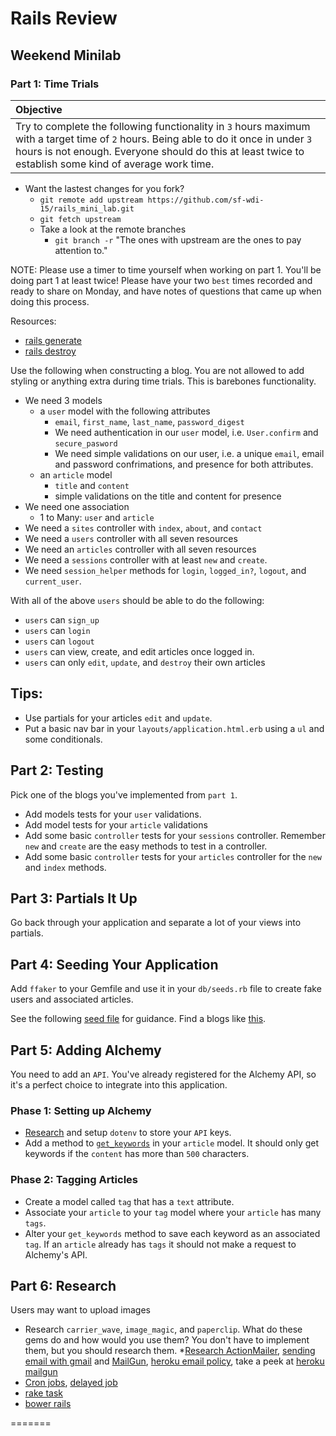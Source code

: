 # Rails Review
## Weekend Minilab

### Part 1: Time Trials

| Objective |
| :--- |
| Try to complete the following functionality in `3` hours maximum with a target time of `2` hours. Being able to do it once in under `3` hours is not enough. Everyone should do this at least twice to establish some kind of average work time. |

* Want the lastest changes for you fork?
  * `git remote add upstream https://github.com/sf-wdi-15/rails_mini_lab.git`
  * `git fetch upstream`
  * Take a look at the remote branches
    * `git branch -r` "The ones with upstream are the ones to pay attention to."

NOTE: Please use a timer to time yourself when working on part 1. You'll be doing part 1 at least twice! Please have your two `best` times recorded and ready to share on Monday, and have notes of questions that came up when doing this process.

Resources:

* [rails generate](http://guides.rubyonrails.org/command_line.html#rails-generate)
* [rails destroy](http://guides.rubyonrails.org/command_line.html#rails-destroy)

Use the following when constructing a blog. You are not allowed to add styling or anything extra during time trials. This is barebones functionality.

* We need 3 models
  * a `user` model with the following attributes
    * `email`, `first_name`, `last_name`, `password_digest`
    * We need authentication in our `user` model, i.e. `User.confirm` and `secure_pasword`
    * We need simple validations on our user, i.e. a unique `email`, email and password confrimations, and presence for both attributes.
  * an `article` model
    * `title` and `content`
    * simple validations on the title and content for presence
* We need one association
  * 1 to Many: `user` and `article`
* We need a `sites` controller with `index`, `about`, and `contact`
* We need a `users` controller with all seven resources
* We need an `articles` controller with all seven resources
* We need a `sessions` controller with at least `new` and `create`.
* We need `session_helper` methods for `login`, `logged_in?`, `logout`, and `current_user`.

With all of the above `users` should be able to do the following:

* `users` can `sign_up`
* `users` can `login`
* `users` can `logout`
* `users` can view, create, and edit articles once logged in.
* `users` can only `edit`, `update`, and `destroy` their own articles


## Tips:

* Use partials for your articles `edit` and `update`.
* Put a basic nav bar in your `layouts/application.html.erb` using a `ul` and some conditionals.

## Part 2: Testing

Pick one of the blogs you've implemented from `part 1`.

* Add models tests for your `user` validations.
* Add model tests for your `article` validations
* Add some basic `controller` tests for your `sessions` controller. Remember `new` and `create` are the easy methods to test in a controller.
* Add some basic `controller` tests for your `articles` controller for the `new` and `index` methods.

## Part 3: Partials It Up

Go back through your application and separate a lot of your views into partials.

## Part 4: Seeding Your Application

Add `ffaker` to your Gemfile and use it in your `db/seeds.rb` file to create fake users and associated articles.

See the following [seed file](https://github.com/sf-wdi-15/rails_testing/blob/master/db/seeds.rb) for guidance. Find a blogs like [this](http://ricostacruz.com/cheatsheets/ffaker.html).


## Part 5: Adding Alchemy

You need to add an `API`. You've already registered for the Alchemy API, so it's a perfect choice to integrate into this application.

### Phase 1: Setting up Alchemy

* [Research](http://www.gotealeaf.com/blog/managing-environment-configuration-variables-in-rails) and setup `dotenv` to store your `API` keys.
* Add a method to [`get_keywords`](https://github.com/sf-wdi-15/blog_app_rails/blob/master/blog_solution/app/models/article.rb) in your `article` model. It should only get keywords if the `content` has more than `500` characters.

### Phase 2: Tagging Articles

* Create a model called `tag` that has a `text` attribute.
* Associate your `article` to your `tag` model where your `article` has many `tags`.
* Alter your `get_keywords` method to save each keyword as an associated `tag`. If an `article` already has `tags` it should not make a request to Alchemy's API.


## Part 6: Research

Users may want to upload images


* Research `carrier_wave`, `image_magic`, and `paperclip`. What do these gems do and how would you use them? You don't have to implement them, but you should research them.
*[Research ActionMailer](http://guides.rubyonrails.org/action_mailer_basics.html), [sending email with gmail](https://blog.heroku.com/archives/2009/11/9/tech_sending_email_with_gmail) and [MailGun](http://documentation.mailgun.com/libraries.html#ruby), [heroku email policy](https://devcenter.heroku.com/articles/smtp), take a peek at [heroku mailgun](https://devcenter.heroku.com/articles/mailgun)
* [Cron jobs](https://devcenter.heroku.com/articles/scheduled-jobs-custom-clock-processes), [delayed job](https://devcenter.heroku.com/articles/delayed-job)
* [rake task](http://railscasts.com/episodes/66-custom-rake-tasks)
* [bower rails](https://rails-assets.org/)

=======

